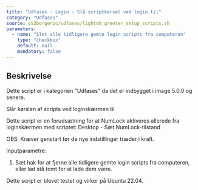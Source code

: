 ```yaml
---
title: "Udfases - Login - Slå scriptkørsel ved login til"
category: "Udfases"
source: os2borgerpc/udfases/lightdm_greeter_setup_scripts.sh
parameters:
  - name: "Slet alle tidligere gemte login scripts fra computeren"
    type: "checkbox"
    default: null
    mandatory: false
---
```


## Beskrivelse
Dette script er i kategorien "Udfases" da det er indbygget i image 5.0.0 og senere.

Slår kørslen af scripts ved loginskærmen til 

Dette script er en forudsætning for at NumLock aktiveres allerede fra loginskærmen med scriptet:
Desktop - Sæt NumLock-tilstand

OBS: Kræver genstart før de nye indstillinger træder i kraft.

Inputparametre: 
1. Sæt hak for at fjerne alle tidligere gemte login scripts fra computeren, eller lad stå tomt for at lade dem være.

Dette script er blevet testet og virker på Ubuntu 22.04.